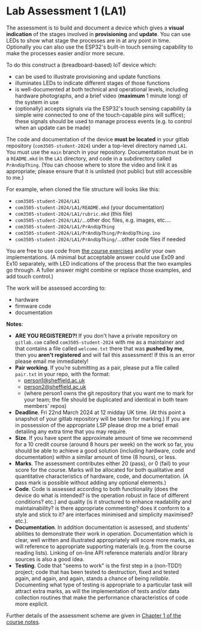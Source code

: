 
# Lab Assessment 1 (LA1) ####################################################

The assessment is to build and document a device which gives a **visual
indication** of the stages involved in **provisioning** and **update**. You
can use LEDs to show what stage the processes are in at any point in time.
Optionally you can also use the ESP32's built-in touch sensing capability to
make the processes easier and/or more secure.

To do this construct a (breadboard-based) IoT device which:

- can be used to illustrate provisioning and update functions
- illuminates LEDs to indicate different stages of those functions
- is well-documented at both technical and operational levels, including
  hardware photographs, and a brief video (**maximum** 1 minute long) of the
  system in use
- (optionally) accepts signals via the ESP32's touch sensing capability (a
  simple wire connected to one of the touch-capable pins will suffice); these
  signals should be used to manage process events (e.g. to control when an
  update can be made)

The code and documentation of the device **must be located** in your gitlab
repository (`com3505-student-2024`) under a top-level directory named `LA1`.
You must use the `main` branch in your repository. Documentation must be in a
`README.mkd` in the `LA1` directory, and code in a subdirectory called
`PrAndUpThing`. (You can choose where to store the video and link it as
appropriate; please ensure that it is unlisted (not public) but still
accessible to me.)

For example, when cloned the file structure will looks like this:

- `com3505-student-2024/LA1`
- `com3505-student-2024/LA1/README.mkd` (your documentation)
- `com3505-student-2024/LA1/rubric.mkd` (this file)
- `com3505-student-2024/LA1/`...other doc files, e.g. images, etc....
- `com3505-student-2024/LA1/PrAndUpThing`
- `com3505-student-2024/LA1/PrAndUpThing/PrAndUpThing.ino`
- `com3505-student-2024/LA1/PrAndUpThing/`...other code files if needed

You are free to use code from [the course
exercises](https://gitlab.com/hamishcunningham/the-internet-of-things/-/tree/master/exercises)
and/or your own implementations. (A minimal but acceptable answer could use
Ex09 and Ex10 separately, with LED indications of the process that the two
examples go through. A fuller answer might combine or replace those examples,
and add touch control.)

The work will be assessed according to:

- hardware
- firmware code
- documentation

**Notes**:

- **ARE YOU REGISTERED?!** If you don't have a private repository on
  `gitlab.com` called `com3505-student-2024` with me as a maintainer and that
  contains a file called `welcome.txt` there that was **pushed by me**, then
  you **aren't registered** and will fail this assessment! If this is an error
  please email me immediately!
- **Pair working**. If you’re submitting as a pair, please put a file called
  `pair.txt` in your repo, with the format:
  - person1@sheffield.ac.uk
  - person2@sheffield.ac.uk
  - (where person1 owns the git repository that you want me to mark for your
    team; the file should be duplicated and identical in both team members'
    repos)
- **Deadline**. Fri 22nd March 2024 at 12 midday UK time. (At this point a
  snapshot of your gitlab repository will be taken for marking.) If you are in
  possession of the appropriate LSP please drop me a brief email detailing any
  extra time that you may require.
- **Size**. If you have spent the approximate amount of time we recommend for
  a 10 credit course (around 8 hours per week) on the work so far, you should
  be able to achieve a good solution (including hardware, code and
  documentation) within a similar amount of time (8 hours), or less.
- **Marks**. The assessment contributes either 20 (pass), or 0 (fail) to your
  score for the course. Marks will be allocated for both qualitative and
  quantitative characteristics of hardware, code, and documentation. (A pass
  mark is possible without adding any optional elements.)
- **Code**. Code is assessed according to both functionality (does the device
  do what is intended? is the operation robust in face of different
  conditions? etc.) and quality (is it structured to enhance readability and
  maintainability? is there appropriate commenting? does it conform to a style
  and stick to it? are interfaces minimised and simplicity maximised? etc.).
- **Documentation**. In addition documentation is assessed, and students'
  abilities to demonstrate their work in operation. Documentation which is
  clear, well written and illustrated appropriately will score more marks, as
  will reference to appropriate supporting materials (e.g. from the course
  reading lists). Linking of on-line API reference materials and/or library
  sources is also a good idea.
- **Testing**. Code that "seems to work" is the first step in a (non-TDD!)
  project; code that has been tested to destruction, fixed and tested again,
  and again, and again, stands a chance of being _reliable_. Documenting what
  type of testing is appropriate to a particular task will attract extra
  marks, as will the implementation of tests and/or data collection routines
  that make the performance characteristics of code more explicit.

Further details of the assessment scheme are given in [Chapter 1 of the course
notes](https://iot.unphone.net/#assessment).
